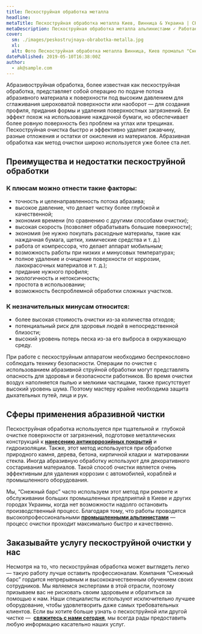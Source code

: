 ```yaml
---
title: Пескоструйная обработка металла
headline: 
metaTitle: Пескоструйная обработка металла Киев, Винница & Украина | СНЕЖНЫЙ БАРС
metaDescription: Пескоструйная обработка металла альпинистами ✓ Работаем по всей Украине ✓ Большой опыт работы ☎ +38(063) 604 29 05
cover:
  sm: ./images/peskostrujnaya-obrabotka-metalla.jpg
  xl: 
  alt: Фото Пескоструйная обработка металла Винница, Киев промальп "Снежный Барс"
datePublished: 2019-05-10T16:38:00Z
author:
  - ak@sample.com
---
```

Абразивоструйная обработка, более известная как пескоструйная обработка, представляет собой операцию по подаче потока абразивного материала к поверхности под высоким давлением для сглаживания шероховатой поверхности или наоборот — для создания профиля, придания формы и удаления поверхностных загрязнений. Ее эффект похож на использование наждачной бумаги, но обеспечивает более ровную поверхность без проблем на углах или трещинах. Пескоструйная очистка быстро и эффективно удаляет ржавчину, разные отложения и остатки от окисления из материалов. Абразивная обработка как метод очистки широко используется уже более ста лет.

## Преимущества и недостатки пескоструйной обработки

### К плюсам можно отнести такие факторы:

-   точность и целенаправленность потока абразива;
-   высокое давление, что делает чистку более глубокой и качественной;
-   экономия времени (по сравнению с другими способами очистки);
-   высокая скорость (позволяет обрабатывать большие поверхности);
-   экономия (не нужно покупать расходные материалы, такие как наждачная бумага, щетки, химические средства и т. д.)
-   работа от компрессора, что делает аппарат мобильным;
-   возможность работы при низких и минусовых температурах;
-   полное удаление и очищение поверхности от коррозии, лакокрасочных материалов и т. д.);
-   придание нужного профиля;
-   экологичность и нетоксичность;
-   простота в использовании;
-   возможность беспроблемной обработки сложных участков.

### К незначительных минусам относится:

-   более высокая стоимость очистки из-за количества отходов;
-   потенциальный риск для здоровья людей в непосредственной близости;
-   высокий уровень потерь песка из-за его выброса в окружающую среду.

При работе с пескоструйным аппаратом необходимо беспрекословно соблюдать технику безопасности. Операции по очистке с использованием абразивной струйной обработки могут представлять опасность для здоровья и безопасности работников. Во время очистки воздух наполняется пылью и мелкими частицами, также присутствует высокий уровень шума. Поэтому мастеру крайне необходима защита дыхательных путей, лица и рук.  

## Сферы применения абразивной чистки

Пескоструйная обработка используется при тщательной и  глубокой очистке поверхности от загрязнений, подготовке металлических конструкций к [**нанесению антикоррозийных покрытий**](/ru/services/pokraska-metalla/) и гидроизоляции. Также, этот метод используется при обработке природного камня, дерева, бетона, кирпичной кладки и  матировании стекла. Иногда абразивную обработку используют для декоративного состаривания материалов. Такой способ очистки является очень эффективным для удаления коррозии с автомобилей, кораблей и промышленного оборудования.

Мы, “Снежный барс” часто используем этот метод при ремонте и обслуживании больших промышленных предприятий в Киеве и других городах Украины, когда нет возможности надолго остановить производственный процесс. Благодаря тому, что работы проводятся высокопрофессиональными [**промышленными альпинистами**](/ru/) — процесс очистки проходит максимально быстро и качественно.  

## Заказывайте услугу пескоструйной очистки у нас

Несмотря на то, что пескоструйная обработка может выглядеть легко — такую работу лучше оставить профессионалам. Компания “Снежный барс” гордится непрерывным и высококачественным обучением своих сотрудников. Мы являемся экспертами в этой отрасли, поэтому призываем вас не рисковать своим здоровьем и обратиться за помощью к нам. Наши специалисты используют исключительно лучшее оборудование, чтобы удовлетворить даже самых требовательных клиентов. Если вы хотите больше узнать о пескоструйной или другой чистке —  [**свяжитесь с нами сегодня**](/ru/contacts/), мы всегда рады предоставить любую информацию касательно наших услуг.
